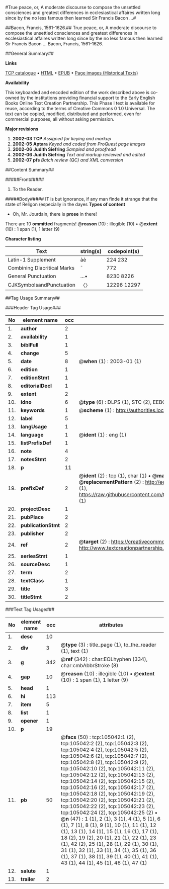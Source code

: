 #True peace, or, A moderate discourse to compose the unsettled consciences and greatest differences in ecclesiastical affaires written long since by the no less famous then learned Sir Francis Bacon ...#

##Bacon, Francis, 1561-1626.##
True peace, or, A moderate discourse to compose the unsettled consciences and greatest differences in ecclesiastical affaires written long since by the no less famous then learned Sir Francis Bacon ...
Bacon, Francis, 1561-1626.

##General Summary##

**Links**

[TCP catalogue](http://www.ota.ox.ac.uk/tcp/)  • 
[HTML](http://tei.it.ox.ac.uk/tcp/Texts-HTML/free/A28/A28513.html)  • 
[EPUB](http://tei.it.ox.ac.uk/tcp/Texts-EPUB/free/A28/A28513.epub) • 
[Page images (Historical Texts)](https://data.historicaltexts.jisc.ac.uk/view?pubId=eebo-16197425e&pageId=eebo-16197425e-105042-1)

**Availability**

This keyboarded and encoded edition of the
	       work described above is co-owned by the institutions
	       providing financial support to the Early English Books
	       Online Text Creation Partnership. This Phase I text is
	       available for reuse, according to the terms of Creative
	       Commons 0 1.0 Universal. The text can be copied,
	       modified, distributed and performed, even for
	       commercial purposes, all without asking permission.

**Major revisions**

1. __2002-03__ __TCP__ *Assigned for keying and markup*
1. __2002-05__ __Aptara__ *Keyed and coded from ProQuest page images*
1. __2002-06__ __Judith Siefring__ *Sampled and proofread*
1. __2002-06__ __Judith Siefring__ *Text and markup reviewed and edited*
1. __2002-07__ __pfs__ *Batch review (QC) and XML conversion*

##Content Summary##

#####Front#####

1. To the Reader.

#####Body#####
IT is but ignorance, if any man finde it
strange that the state of Religon (especially
in the dayes 
**Types of content**

  * Oh, Mr. Jourdain, there is **prose** in there!

There are 10 **ommitted** fragments! 
 @__reason__ (10) : illegible (10)  •  @__extent__ (10) : 1 span (1), 1 letter (9)

**Character listing**


|Text|string(s)|codepoint(s)|
|---|---|---|
|Latin-1 Supplement|àè|224 232|
|Combining             Diacritical Marks|̄|772|
|General Punctuation|…•|8230 8226|
|CJKSymbolsandPunctuation|〈〉|12296 12297|

##Tag Usage Summary##

###Header Tag Usage###

|No|element name|occ|attributes|
|---|---|---|---|
|1.|__author__|2||
|2.|__availability__|1||
|3.|__biblFull__|1||
|4.|__change__|5||
|5.|__date__|8| @__when__ (1) : 2003-01 (1)|
|6.|__edition__|1||
|7.|__editionStmt__|1||
|8.|__editorialDecl__|1||
|9.|__extent__|2||
|10.|__idno__|6| @__type__ (6) : DLPS (1), STC (2), EEBO-CITATION (1), OCLC (1), VID (1)|
|11.|__keywords__|1| @__scheme__ (1) : http://authorities.loc.gov/ (1)|
|12.|__label__|5||
|13.|__langUsage__|1||
|14.|__language__|1| @__ident__ (1) : eng (1)|
|15.|__listPrefixDef__|1||
|16.|__note__|4||
|17.|__notesStmt__|2||
|18.|__p__|11||
|19.|__prefixDef__|2| @__ident__ (2) : tcp (1), char (1)  •  @__matchPattern__ (2) : ([0-9\-]+):([0-9IVX]+) (1), (.+) (1)  •  @__replacementPattern__ (2) : http://eebo.chadwyck.com/downloadtiff?vid=$1&page=$2 (1), https://raw.githubusercontent.com/textcreationpartnership/Texts/master/tcpchars.xml#$1 (1)|
|20.|__projectDesc__|1||
|21.|__pubPlace__|2||
|22.|__publicationStmt__|2||
|23.|__publisher__|2||
|24.|__ref__|2| @__target__ (2) : https://creativecommons.org/publicdomain/zero/1.0/ (1), http://www.textcreationpartnership.org/docs/. (1)|
|25.|__seriesStmt__|1||
|26.|__sourceDesc__|1||
|27.|__term__|2||
|28.|__textClass__|1||
|29.|__title__|3||
|30.|__titleStmt__|2||


###Text Tag Usage###

|No|element name|occ|attributes|
|---|---|---|---|
|1.|__desc__|10||
|2.|__div__|3| @__type__ (3) : title_page (1), to_the_reader (1), text (1)|
|3.|__g__|342| @__ref__ (342) : char:EOLhyphen (334), char:cmbAbbrStroke (8)|
|4.|__gap__|10| @__reason__ (10) : illegible (10)  •  @__extent__ (10) : 1 span (1), 1 letter (9)|
|5.|__head__|1||
|6.|__hi__|113||
|7.|__item__|5||
|8.|__list__|1||
|9.|__opener__|1||
|10.|__p__|19||
|11.|__pb__|50| @__facs__ (50) : tcp:105042:1 (2), tcp:105042:2 (2), tcp:105042:3 (2), tcp:105042:4 (2), tcp:105042:5 (2), tcp:105042:6 (2), tcp:105042:7 (2), tcp:105042:8 (2), tcp:105042:9 (2), tcp:105042:10 (2), tcp:105042:11 (2), tcp:105042:12 (2), tcp:105042:13 (2), tcp:105042:14 (2), tcp:105042:15 (2), tcp:105042:16 (2), tcp:105042:17 (2), tcp:105042:18 (2), tcp:105042:19 (2), tcp:105042:20 (2), tcp:105042:21 (2), tcp:105042:22 (2), tcp:105042:23 (2), tcp:105042:24 (2), tcp:105042:25 (2)  •  @__n__ (47) : 1 (1), 2 (1), 3 (1), 4 (1), 5 (1), 6 (1), 7 (1), 8 (1), 9 (1), 10 (1), 11 (1), 12 (1), 13 (1), 14 (1), 15 (1), 16 (1), 17 (1), 18 (2), 19 (2), 20 (1), 21 (1), 22 (1), 23 (1), 42 (2), 25 (1), 28 (1), 29 (1), 30 (1), 31 (1), 32 (1), 33 (1), 34 (1), 35 (1), 36 (1), 37 (1), 38 (1), 39 (1), 40 (1), 41 (1), 43 (1), 44 (1), 45 (1), 46 (1), 47 (1)|
|12.|__salute__|1||
|13.|__trailer__|2||

